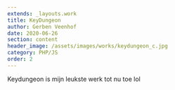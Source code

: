 ```yaml
---
extends: _layouts.work
title: KeyDungeon
author: Gerben Veenhof
date: 2020-06-26
section: content
header_image: /assets/images/works/keydungeon_c.jpg
category: PHP/JS
order: 2
---
```


Keydungeon is mijn leukste werk tot nu toe lol
